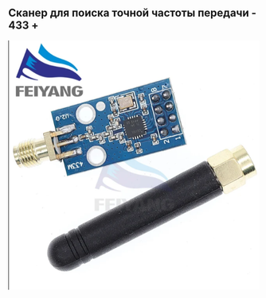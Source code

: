## Сканер для поиска точной частоты передачи - 433 + 


<img src="img\433.png" alt="433 Mhz" width="600">

